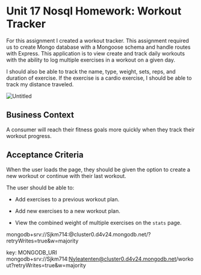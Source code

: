 # Unit 17 Nosql Homework: Workout Tracker

For this assignment I created a workout tracker. This assignment required us to create Mongo database with a Mongoose schema and handle routes with Express. This application is to view create and track daily workouts with the ability to log multiple exercises in a workout on a given day. 

 I should also be able to track the name, type, weight, sets, reps, and duration of exercise. If the exercise is a cardio exercise, I should be able to track my distance traveled.
 
 ![Untitled](https://user-images.githubusercontent.com/65369173/98497819-04bd7d80-21fa-11eb-865e-8ffb61b1f193.png)

## Business Context

A consumer will reach their fitness goals more quickly when they track their workout progress.

## Acceptance Criteria

When the user loads the page, they should be given the option to create a new workout or continue with their last workout.

The user should be able to:

  * Add exercises to a previous workout plan.

  * Add new exercises to a new workout plan.

  * View the combined weight of multiple exercises on the `stats` page.





mongodb+srv://Sjkm714:<password>@cluster0.d4v24.mongodb.net/<dbname>?retryWrites=true&w=majority

key: MONGODB_URI
mongodb+srv://Sjkm714:Nyleatenten@cluster0.d4v24.mongodb.net/workout?retryWrites=true&w=majority
